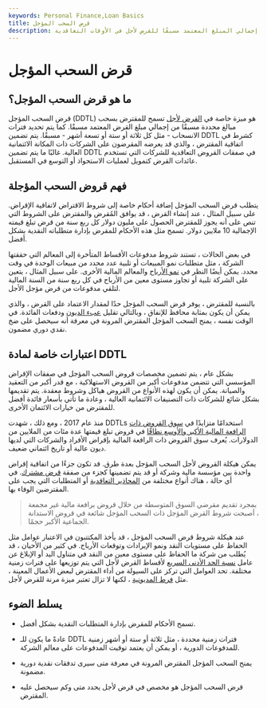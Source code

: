 ```yaml
---
keywords: Personal Finance,Loan Basics
title: قرض السحب المؤجل
description: قرض السحب المؤجل عبارة عن ميزة خاصة في القرض لأجل تنص على أنه يمكن للمقترض سحب مبالغ محددة مسبقًا من إجمالي المبلغ المعتمد مسبقًا للقرض لأجل في الأوقات التعاقدية.
---
```


# قرض السحب المؤجل
## ما هو قرض السحب المؤجل؟

قرض السحب المؤجل (DDTL) هو ميزة خاصة في [القرض لأجل](/termloan) تسمح للمقترض بسحب مبالغ محددة مسبقًا من إجمالي مبلغ القرض المعتمد مسبقًا. كما يتم تحديد فترات الانسحاب - مثل كل ثلاثة أو ستة أو تسعة أشهر - مسبقًا. يتم تضمين DDTL كشرط في اتفاقية المقترض ، والذي قد يعرضه المقرضون على الشركات ذات المكانة الائتمانية العالية. غالبًا ما يتم تضمين DDTL في صفقات القروض التعاقدية للشركات التي تستخدم عائدات القرض كتمويل لعمليات الاستحواذ أو التوسع في المستقبل.

## فهم قروض السحب المؤجلة

يتطلب قرض السحب المؤجل إضافة أحكام خاصة إلى شروط الاقتراض لاتفاقية الإقراض. على سبيل المثال ، عند إنشاء القرض ، قد يوافق المُقرض والمقترض على الشروط التي تنص على أنه يجوز للمقترض الحصول على مليون دولار كل ربع سنة من قرض تبلغ قيمته الإجمالية 10 ملايين دولار. تسمح مثل هذه الأحكام للمقرض بإدارة متطلباته النقدية بشكل أفضل.

في بعض الحالات ، تستند شروط مدفوعات الأقساط المتأخرة إلى المعالم التي حققتها الشركة ، مثل متطلبات نمو المبيعات أو تلبية عدد محدد من مبيعات الوحدة في وقت محدد. يمكن أيضًا النظر في [نمو الأرباح](/growthrates) والمعالم المالية الأخرى. على سبيل المثال ، يتعين على الشركة تلبية أو تجاوز مستوى معين من الأرباح في كل ربع سنة من السنة المالية لتلقي مدفوعات من قرض مؤجل الأجل.

بالنسبة للمقترض ، يوفر قرض السحب المؤجل حدًا لمقدار الاعتماد على القرض ، والذي يمكن أن يكون بمثابة محافظ للإنفاق ، وبالتالي تقليل [عبء الديون](/debtoverhang) ودفعات الفائدة. في الوقت نفسه ، يمنح السحب المؤجل المقترض المرونة في معرفة أنه سيحصل على ضخ نقدي دوري مضمون.

## اعتبارات خاصة لمادة DDTL

بشكل عام ، يتم تضمين مخصصات قروض السحب المؤجل في صفقات الإقراض المؤسسي التي تتضمن مدفوعات أكبر من القروض الاستهلاكية ، مع قدر أكبر من التعقيد والصيانة. يمكن أن يكون لهذه الأنواع من القروض هياكل وشروط معقدة. يتم تقديمها بشكل شائع للشركات ذات التصنيفات الائتمانية العالية ، وعادة ما تأتي بأسعار فائدة أفضل للمقترض من خيارات الائتمان الأخرى.

منذ عام 2017 ، ومع ذلك ، شهدت DDTLs استخدامًا متزايدًا في [سوق القروض ذات الرافعة المالية الأكبر والأوسع نطاقًا](/leveragedloan) في قروض تبلغ قيمتها عدة مئات من الملايين من الدولارات. يُعرف سوق القروض ذات الرافعة المالية بإقراض الأفراد والشركات التي لديها ديون عالية أو تاريخ ائتماني ضعيف.

يمكن هيكلة القروض لأجل السحب المؤجل بعدة طرق. قد تكون جزءًا من اتفاقية إقراض واحدة بين مؤسسة مالية وشركة أو قد يتم تضمينها كجزء من صفقة [قرض مشترك](/syndicatedloan). في أي حالة ، هناك أنواع مختلفة من [المحاذير التعاقدية](/caveat) أو المتطلبات التي يجب على المقترضين الوفاء بها.

> بمجرد تقديم مقرضي السوق المتوسطة من خلال قروض برافعة مالية غير مجمعة ، أصبحت شروط القرض المؤجل ذات السحب المؤجل شائعة في قروض الاستدانة الجماعية الأكبر حجمًا.

>

عند هيكلة شروط قرض السحب المؤجل ، قد يأخذ المكتتبون في الاعتبار عوامل مثل الحفاظ على مستويات النقد ونمو الإيرادات وتوقعات الأرباح. في كثير من الأحيان ، قد يُطلب من شركة ما الحفاظ على مستوى معين من النقد في متناول اليد أو الإبلاغ عن عامل [نسبة الحد الأدنى السريع](/quickratio) لأقساط القرض لأجل التي يتم توزيعها على فترات زمنية مختلفة. تحد العوامل التي تركز على السيولة من أداء المقترض لبعض الأعمال المعينة ، مثل [فرط المديونية](/overleveraged) ، لكنها لا تزال تعتبر ميزة مرنة للقرض لأجل.

## يسلط الضوء

- تسمح الأحكام للمقرض بإدارة المتطلبات النقدية بشكل أفضل.

- عادةً ما يكون للـ DDTL فترات زمنية محددة ، مثل ثلاثة أو ستة أو أشهر زمنية للمدفوعات الدورية ، أو يمكن أن يعتمد توقيت المدفوعات على معالم الشركة.

- يمنح السحب المؤجل المقترض المرونة في معرفة متى سيرى تدفقات نقدية دورية مضمونة.

- قرض السحب المؤجل هو مخصص في قرض لأجل يحدد متى وكم سيحصل عليه المقترض.

